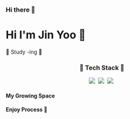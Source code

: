 ### Hi there 👋

 # Hi I'm Jin Yoo 🐣
 
 🌱 Study -ing 🌱 
 
<h3 align="center"> 💙 Tech Stack 💙 </h3>
<p align="center">
<img src="https://img.shields.io/badge/Python-b2e619?style=glat-square&logoColor=white"/ ></a>&nbsp
<img src="https://img.shields.io/badge/Html-E34F26?style=glat-square&logoColor=white"/ ></a>&nbsp
<img src="https://img.shields.io/badge/Javascript-E34F26?style=glat-square&logoColor=white"/ ></a>&nbsp

#### My Growing Space
#### Enjoy Process 💛


<!--
**ovovvvvv/ovovvvvv** is a ✨ _special_ ✨ repository because its `README.md` (this file) appears on your GitHub profile.

Here are some ideas to get you started:

- 🔭 I’m currently working on ...
- 🌱 I’m currently learning ...
- 👯 I’m looking to collaborate on ...
- 🤔 I’m looking for help with ...
- 💬 Ask me about ...
- 📫 How to reach me: ...
- 😄 Pronouns: ...
- ⚡ Fun fact: ...
-->
